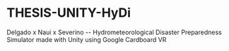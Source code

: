 # THESIS-UNITY-HyDi
Delgado x Naui x Severino -- Hydrometeorological Disaster Preparedness Simulator made with Unity using Google Cardboard VR
